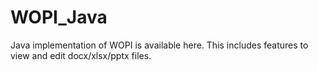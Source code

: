 # WOPI_Java
Java implementation of WOPI is available here.
This includes features to view and edit docx/xlsx/pptx files.
